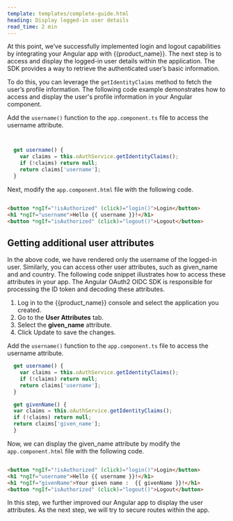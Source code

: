 ```yaml
---
template: templates/complete-guide.html
heading: Display logged-in user details
read_time: 2 min
---
```


At this point, we’ve successfully implemented login and logout capabilities by integrating your Angular app with {{product_name}}. The next step is to access and display the logged-in user details within the application. The SDK provides a way to retrieve the authenticated user’s basic information.

To do this, you can leverage the `getIdentityClaims` method to fetch the user’s profile information. The following code example demonstrates how to access and display the user's profile information in your Angular component. 

Add the `username()` function to the `app.component.ts` file to access the username attribute. 

```javascript title="app.component.ts"


  get username() {
    var claims = this.oAuthService.getIdentityClaims();
    if (!claims) return null;
    return claims['username'];
  }


```


Next, modify the `app.component.html` file with the following code. 

```html title="app.component.html" hl_lines="2"

<button *ngIf="!isAuthorized" (click)="login()">Login</button>
<h1 *ngIf="username">Hello {{ username }}!</h1>
<button *ngIf="isAuthorized" (click)="logout()">Logout</button>

```


## Getting additional user attributes

In the above code, we have rendered only the username of the logged-in user. Similarly, you can access other user attributes, such as given_name and and country. The following code snippet illustrates how to access these attributes in your app. The Angular OAuth2 OIDC SDK is responsible for processing the ID token and decoding these attributes. 

1. Log in to the {{product_name}} console and select the application you created.
2. Go to the **User Attributes** tab.
3. Select the **given_name** attribute.
4. Click Update to save the changes.

Add the `username()` function to the `app.component.ts` file to access the username attribute. 

```javascript title="app.component.ts" hl_lines="7-11" 
  get username() {
    var claims = this.oAuthService.getIdentityClaims();
    if (!claims) return null;
    return claims['username'];
  }

  get givenName() {
  var claims = this.oAuthService.getIdentityClaims();
  if (!claims) return null;
  return claims['given_name'];
  }

```


Now, we can display the given_name attribute by modify the `app.component.html` file with the following code. 

```html title="app.component.html" hl_lines="3"

<button *ngIf="!isAuthorized" (click)="login()">Login</button>
<h1 *ngIf="username">Hello {{ username }}!</h1>
<h1 *ngIf="givenName">Your given name :  {{ givenName }}!</h1>
<button *ngIf="isAuthorized" (click)="logout()">Logout</button>

```


In this step, we further improved our Angular app to display the user attributes. As the next step, we will try to secure routes within the app.
